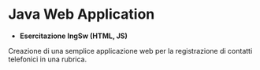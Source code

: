 # Java Web Application
* **Esercitazione IngSw (HTML, JS)**

Creazione di una semplice applicazione web per la registrazione di contatti telefonici in una rubrica.